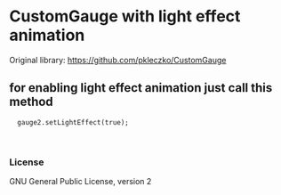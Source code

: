 CustomGauge with light effect animation
===========

Original library: https://github.com/pkleczko/CustomGauge

## for enabling light effect animation just call this method

      gauge2.setLightEffect(true);

&nbsp;

### License

GNU General Public License, version 2